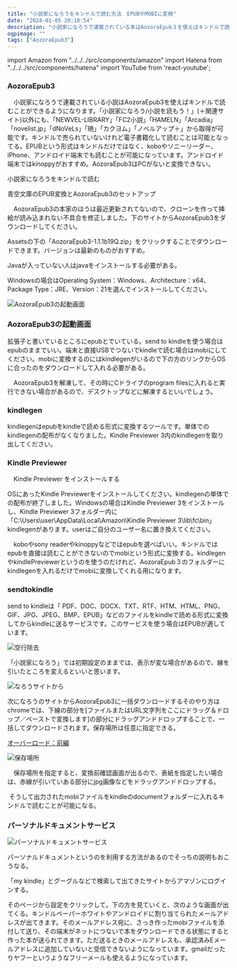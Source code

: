 ```yaml
---
title: "小説家になろうをキンドルで読む方法　EPUBやMOBIに変換"
date: "2024-01-05 20:10:54"
description: "小説家になろうで連載されている本はAozoraEpub３を使えばキンドルで読むことができるようになります。"
ogpimage: ""
tags: ["AozoraEpub3"]
---
```

import Amazon from "../../../src/components/amazon"
import Hatena from "../../../src/components/hatena"
import YouTube from 'react-youtube';

### AozoraEpub3

　小説家になろうで連載されている小説はAozoraEpub3を使えばキンドルで読むことができるようになります。「小説家になろう/小説を読もう！」(＋関連サイト)以外にも、「NEWVEL-LIBRARY」「FC2小説」「HAMELN」「Arcadia」「novelist.jp」「dNoVeLs」「暁」「カクヨム」「ノベルアップ＋」から取得が可能です。キンドルで売られていないけれど電子書籍化して読むことは可能となってる。EPUBという形式はキンドルだけではなく、koboやソニーリーダー、iPhone、アンドロイド端末でも読むことが可能になっています。アンドロイド端末ではkinoppyがおすすめ。AozoraEpub3はPCがないと変換できない。


小説家になろうをキンドルで読む
<YouTube videoId="qxcDw5nWd10" title="小説家になろうをキンドルで読む"  />



青空文庫のEPUB変換とAozoraEpub3のセットアップ
<YouTube videoId="SHeUvLXaycc" title="青空文庫のEPUB変換とAozoraEpub3のセットアップ"  />

　AozoraEpub3の本家のほうは最近更新されてないので、クローンを作って挿絵が読み込まれない不具合を修正しました。下のサイトからAozoraEpub3をダウンロードしてください。

Assetsの下の「AozoraEpub3-1.1.1b19Q.zip」をクリックすることでダウンロードできます。バージョンは最新のものがおすすめ。

<Hatena src="https://github.com/kyukyunyorituryo/AozoraEpub3/releases" title="AozoraEpub3のダウンロード"/>

Javaが入っていない人はjavaをインストールする必要がある。

<Hatena src="https://adoptium.net/temurin/releases/?version=21" title="Latest Releases | Adoptium"/>

Windowsの場合はOperating System：Windows、Architecture：x64、Package Type：JRE、Version：21を選んでインストールしてください。


![AozoraEpub3の起動画面](aozoraepub1.jpg)

### AozoraEpub3の起動画面

拡張子と書いているところにepubとでいている。send to kindleを使う場合はepubのままでいい。端末と直接USBでつないでkindleで読む場合はmobiにしてください。mobiに変換するのにはkindlegenがいるので下の方のリンクからOSに合ったのをダウンロードして入れる必要がある。

　AozoraEpub3を解凍して、その時にCドライブのprogram filesに入れると実行できない場合があるので、デスクトップなどに解凍するといいでしょう。

### kindlegen

kindlegenはepubをkindleで読める形式に変換するツールです。単体でのkindlegenの配布がなくなりました。Kindle Previewer 3内のkindlegenを取り出してください。


### Kindle Previewer 

　Kindle Previewer をインストールする

<Hatena src="https://kdp.amazon.co.jp/ja_JP/help/topic/G202131170" title="Kindle Previewer"/>

OSにあったKindle Previewerをインストールしてください。kindlegenの単体での配布が終了しました。Windowsの場合はKindle Previewer 3をインストールし、Kindle Previewer 3フォルダー内に「C:\Users\user\AppData\Local\Amazon\Kindle Previewer 3\lib\fc\bin」kindlegenがあります。userはご自分のユーザー名に置き換えてください。

　koboやsony readerやkinoppyなどではepubを選べばいい。キンドルではepubを直接は読むことができないのでmobiという形式に変換する。kindlegenやkindlePreviewerというのを使うのだけれど、AozoraEpub３のフォルダーにkindlegenを入れるだけでmobiに変換してくれる用になります。


### sendtokindle

send to kindleは「 PDF、DOC、DOCX、TXT、RTF、HTM、HTML、PNG、GIF、JPG、JPEG、BMP、EPUB」などのファイルをkindleで読める形式に変換してからkindleに送るサービスです。このサービスを使う場合はEPUBが適しています。

<Hatena src="https://www.amazon.co.jp/sendtokindle" title="sendtokindle"/>

![空行除去](space-remove.jpg)

「小説家になろう」では初期設定のままでは、表示が変な場合があるので、線を引いたところを変えるといいと思います。

![なろうサイトから](overlord.jpg)

次になろうのサイトからAozoraEpub3に一括ダウンロードするそのやり方はchromeでは、下線の部分を[ファイルまたはURL文字列をここにドラッグ＆ドロップ／ペーストで変換します]の部分にドラッグアンドドロップすることで、一括してダウンロードされます。保存場所は任意に指定できる。

[オーバーロード：前編](https://ncode.syosetu.com/n4402bd/)

![保存場所](filepath.jpg)

　保存場所を指定すると、変換前確認画面が出るので、表紙を指定したい場合は、赤線が引いていある部分にjpg画像などをドラッグアンドドロップする。




 そうして出力されたmobiファイルをkindleのdocumentフォルダーに入れるキンドルで読むことが可能になる。

### パーソナルドキュメントサービス

![パーソナルドキュメントサービス](personal-document.jpg)

パーソナルドキュメントというのを利用する方法があるのでそっちの説明もおこうなる。

「my kindle」とグーグルなどで検索して出てきたサイトからアマゾンにログインする。

そのページから設定をクリックして。下の方を見ていくと、次のような画面が出てくる。キンドルペーパーホワイトやアンドロイドに割り当てられたメールアドレスが出てきます。そのメールアドレス宛に、さっき作ったmobiファイルを添付して送り、その端末がネットにつないで本をダウンロードできる状態にすると作った本が送られてきます。ただ送るときのメールアドレスも、承認済みEメールアドレスに追加していないと受信できないようになっています。gmailだったりヤフーというようなフリーメールも使えるようになっています。

<Amazon asin="B0B9WV9GVS" />